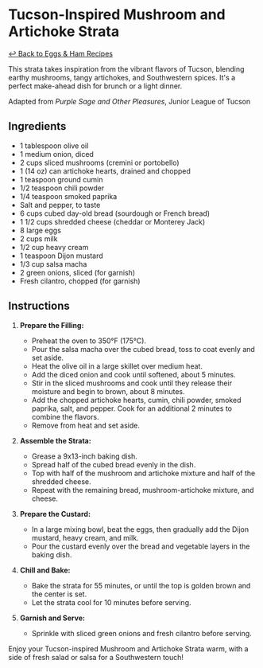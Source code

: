 # Tucson-Inspired Mushroom and Artichoke Strata

[&larrhk; Back to Eggs &amp; Ham Recipes](./README.md)

This strata takes inspiration from the vibrant flavors of Tucson, blending earthy mushrooms, tangy artichokes, and Southwestern spices. It's a perfect make-ahead dish for brunch or a light dinner.

Adapted from _Purple Sage and Other Pleasures_, Junior League of Tucson

## Ingredients

- 1 tablespoon olive oil
- 1 medium onion, diced
- 2 cups sliced mushrooms (cremini or portobello)
- 1 (14 oz) can artichoke hearts, drained and chopped
- 1 teaspoon ground cumin
- 1/2 teaspoon chili powder
- 1/4 teaspoon smoked paprika
- Salt and pepper, to taste
- 6 cups cubed day-old bread (sourdough or French bread)
- 1 1/2 cups shredded cheese (cheddar or Monterey Jack)
- 8 large eggs
- 2 cups milk
- 1/2 cup heavy cream
- 1 teaspoon Dijon mustard
- 1/3 cup salsa macha
- 2 green onions, sliced (for garnish)
- Fresh cilantro, chopped (for garnish)

## Instructions

1. **Prepare the Filling:**
   - Preheat the oven to 350°F (175°C).
   - Pour the salsa macha over the cubed bread, toss to coat evenly and set aside.
   - Heat the olive oil in a large skillet over medium heat.
   - Add the diced onion and cook until softened, about 5 minutes.
   - Stir in the sliced mushrooms and cook until they release their moisture and begin to brown, about 8 minutes.
   - Add the chopped artichoke hearts, cumin, chili powder, smoked paprika, salt, and pepper. Cook for an additional 2 minutes to combine the flavors.
   - Remove from heat and set aside.

2. **Assemble the Strata:**
   - Grease a 9x13-inch baking dish.
   - Spread half of the cubed bread evenly in the dish.
   - Top with half of the mushroom and artichoke mixture and half of the shredded cheese.
   - Repeat with the remaining bread, mushroom-artichoke mixture, and cheese.

3. **Prepare the Custard:**
   - In a large mixing bowl, beat the eggs, then gradually add the Dijon mustard, heavy cream, and milk.
   - Pour the custard evenly over the bread and vegetable layers in the baking dish.

4. **Chill and Bake:**
   - Bake the strata for 55 minutes, or until the top is golden brown and the center is set.
   - Let the strata cool for 10 minutes before serving.

5. **Garnish and Serve:**
   - Sprinkle with sliced green onions and fresh cilantro before serving.

Enjoy your Tucson-inspired Mushroom and Artichoke Strata warm, with a side of fresh salad or salsa for a Southwestern touch!